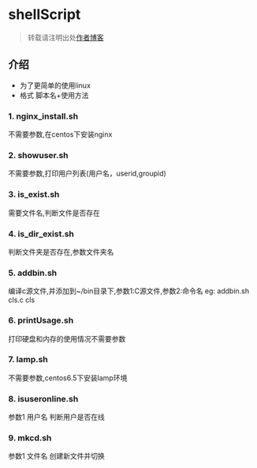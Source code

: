 # shellScript
> 转载请注明出处[作者博客](http://www.aiplay.top)

## 介绍
* 为了更简单的使用linux
* 格式 脚本名+使用方法
### 1. nginx_install.sh
 不需要参数,在centos下安装nginx
### 2. showuser.sh
 不需要参数,打印用户列表(用户名，userid,groupid)
### 3. is_exist.sh
 需要文件名,判断文件是否存在
### 4. is_dir_exist.sh
 判断文件夹是否存在,参数文件夹名
### 5. addbin.sh
 编译c源文件,并添加到~/bin目录下,参数1:C源文件,参数2:命令名
 eg: addbin.sh cls.c cls
### 6. printUsage.sh
 打印硬盘和内存的使用情况不需要参数
### 7. lamp.sh
 不需要参数,centos6.5下安装lamp环境
### 8. isuseronline.sh
 参数1 用户名 判断用户是否在线
### 9. mkcd.sh
参数1 文件名 创建新文件并切换

